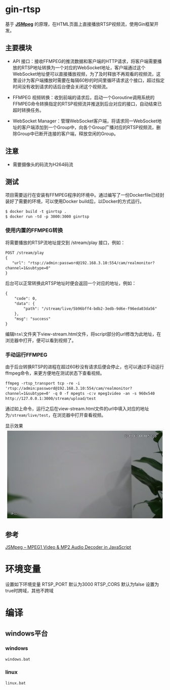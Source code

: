 # gin-rtsp
基于 [**JSMpeg**](https://github.com/phoboslab/jsmpeg/) 的原理，在HTML页面上直接播放RTSP视频流，使用Gin框架开发。

## 主要模块
- API 接口：接收FFMPEG的推流数据和客户端的HTTP请求，将客户端需要播放的RTSP地址转换为一个对应的WebSocket地址，客户端通过这个WebSocket地址便可以直接播放视频，为了及时释放不再观看的视频流，这里设计为客户端播放时需要在每隔60秒的时间里循环请求这个接口，超过指定时间没有收到请求的话后台便会关闭这个视频流。

- FFMPEG 视频转换：收到前端的请求后，启动一个Goroutine调用系统的FFMPEG命令转换指定的RTSP视频流并推送到后台对应的接口，自动结束已超时转换任务。

- WebSocket Manager：管理WebSocket客户端，将请求同一WebSocket地址的客户端添加到一个Group中，向各个Group广播对应的RTSP视频流，删除Group中已断开连接的客户端，释放空闲的Group。

## 注意
- 需要摄像头的码流为H264码流

## 测试
项目需要运行在安装有FFMPEG程序的环境中。通过编写了一份Dockerfile已经封装好了需要的环境，可以使用Docker build后，以Docker的方式运行。
```
$ docker build -t ginrtsp .
$ docker run -td -p 3000:3000 ginrtsp
```

### 使用内置的FFMPEG转换
将需要播放的RTSP流地址提交到 /stream/play 接口，例如：
```
POST /stream/play
{
   "url": "rtsp://admin:password@192.168.3.10:554/cam/realmonitor?channel=1&subtype=0"
}
```

后台可以正常转换此RTSP地址时便会返回一个对应的地址，例如：
```
{
    "code": 0,
    "data": {
        "path": "/stream/live/5b96bff4-bdb2-3edb-9d6e-f96eda03da56"
    },
    "msg": "success"
}
```

编辑`html`文件夹下view-stream.html文件，将script部分的url修改为此地址，在浏览器中打开，便可以看到视频了。

### 手动运行FFMPEG
由于后台转换RTSP的进程在超过60秒没有请求后便会停止，也可以通过手动运行ffmpeg命令，来更方便地在测试状态下查看视频。
```
ffmpeg -rtsp_transport tcp -re -i 'rtsp://admin:password@192.168.3.10:554/cam/realmonitor?channel=1&subtype=0' -q 0 -f mpegts -c:v mpeg1video -an -s 960x540 http://127.0.0.1:3000/stream/upload/test
```

通过如上命令，运行之后在view-stream.html文件的url中填入对应的地址为`/stream/live/test`，在浏览器中打开查看视频。


显示效果
![](./video-example.png)


## 参考
[JSMpeg – MPEG1 Video & MP2 Audio Decoder in JavaScript](https://github.com/phoboslab/jsmpeg/)

# 环境变量
设置如下环境变量
RTSP_PORT 默认为3000
RTSP_CORS 默认为false 
设置为true时跨域，其他不跨域

# 编译
## windows平台
### windows
```shell
windows.bat
```
### linux
```shell
linux.bat
```